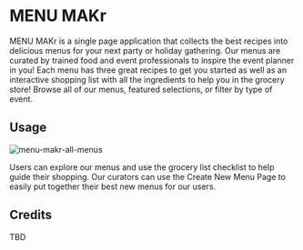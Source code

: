 # MENU MAKr

MENU MAKr is a single page application that collects the best recipes into delicious menus for your next party or holiday gathering. Our menus are curated by trained food and event professionals to inspire the event planner in you! Each menu has three great recipes to get you started as well as an interactive shopping list with all the ingredients to help you in the grocery store! Browse all of our menus, featured selections, or filter by type of event.

## Usage

![menu-makr-all-menus](https://lh3.googleusercontent.com/pw/AL9nZEVWTOWnVxPT5mm4xcGd82WsZY5Mn-_AGucBMrP6VckgslXVputWy39xrQIQS-ATjbVPOcy7FdqosnsLUjFzUSkF35-TrBNVaJjGvYnamo66I0CLrQYLcKS_Gg8ftYHxsh-uTA2RTMUMDvfF_OsBWA6e=w1686-h942-no?authuser=0)

Users can explore our menus and use the grocery list checklist to help guide their shopping. Our curators can use the Create New Menu Page to easily put together their best new menus for our users.

## Credits

TBD